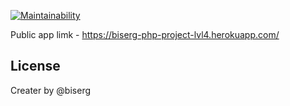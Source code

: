 [![Maintainability](https://api.codeclimate.com/v1/badges/1aaf2533df9923f6aa6c/maintainability)](https://codeclimate.com/github/IgBuS/php-project-lvl4/maintainability)

Public app limk - https://biserg-php-project-lvl4.herokuapp.com/
## License

Creater by @biserg
